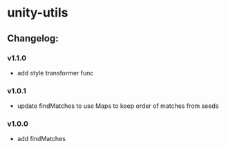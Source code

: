 # unity-utils

## Changelog:

### v1.1.0
- add style transformer func

### v1.0.1
- update findMatches to use Maps to keep order of matches from seeds

### v1.0.0
- add findMatches

